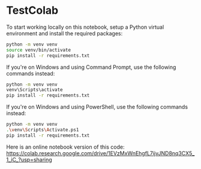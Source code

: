 # TestColab

To start working locally on this notebook, setup a Python virtual environment and install the required packages:
```bash
python -m venv venv
source venv/bin/activate
pip install -r requirements.txt
```
If you're on Windows and using Command Prompt, use the following commands instead:
```bash
python -m venv venv
venv\Scripts\activate
pip install -r requirements.txt
```
If you're on Windows and using PowerShell, use the following commands instead:
```bash
python -m venv venv
.\venv\Scripts\Activate.ps1
pip install -r requirements.txt
```

Here is an online notebook version of this code:
https://colab.research.google.com/drive/1EVzMxWnEhgfL7ijvJND8nq3CX5_1_iC_?usp=sharing